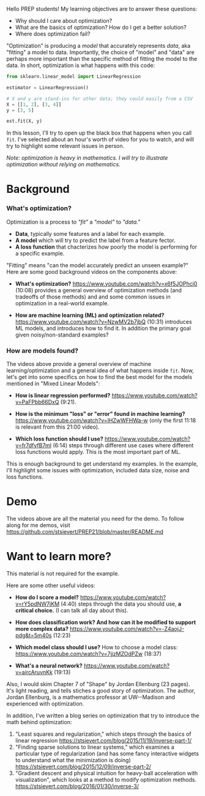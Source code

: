 
Hello PREP students! My learning objectives are to answer these questions:

* Why should I care about optimization?
* What are the basics of optimization? How do I get a better solution?
* Where does optimization fail?

"Optimization" is producing a *model* that accurately represents *data*, aka "fitting" a model to data. Importantly, the choice of "model" and "data" are perhaps more important than the specific method of fitting the model to the data. In short, optimization is what happens with this code:

``` python
from sklearn.linear_model import LinearRegression

estimator = LinearRegression()

# X and y are stand-ins for other data; they could easily from a CSV
X = [[1, 2], [3, 4]]
y = [3, 5]

est.fit(X, y)
```

In this lesson, I'll try to open up the black box that happens when you call `fit`. I've selected about an hour's worth of video for you to watch, and will try to highlight some relevant issues in person.

*Note: optimization is heavy in mathematics. I will try to illustrate optimization without relying on mathematics.*

# Background

### What's optimization?

Optimization is a process to *"fit"* a *"model"* to *"data."*

* **Data**, typically some features and a label for each example.
* **A model** which will try to predict the label from a feature fector.
* **A loss function** that chacterizes how poorly the model is performing for a specific example.

"Fitting" means "can the model accurately predict an unseen example?" Here are some good background videos on the components above:

* **What's optimization?** https://www.youtube.com/watch?v=x6f5JOPhci0 (10:08) provides a general overview of optimization methods (and tradeoffs of those methods) and and some common issues in optimization in a real-world example.

* **How are machine learning (ML) and optimization related?** https://www.youtube.com/watch?v=NzwMV2b7jbQ (10:31) introduces ML models, and introduces how to find it. In addition the primary goal given noisy/non-standard examples?

### How are models found?
The videos above provide a general overview of machine learning/optimization and a general idea of what happens inside `fit`. Now, let's get into some specifics on how to find the best model for the models mentioned in "Mixed Linear Models":

* **How is linear regression performed?** https://www.youtube.com/watch?v=PaFPbb66DxQ (9:21).

* **How is the minimum "loss" or "error" found in machine learning?** https://www.youtube.com/watch?v=IHZwWFHWa-w (only the first 11:18 is relevant from this 21:00 video).

* **Which loss function should I use?** https://www.youtube.com/watch?v=fr7dfyfB7mI (6:14) steps through different use cases where different loss functions would apply. This is the most important part of ML.

This is enough background to get understand my examples. In the example, I'll highlight some issues with optimization, included data size, noise and loss functions.

# Demo

The videos above are all the material you need for the demo. To follow along for me demos, visit https://github.com/stsievert/PREP21/blob/master/README.md

# Want to learn more?

This material is not required for the example.

Here are some other useful videos:

* **How do I score a model?** https://www.youtube.com/watch?v=rY5pdNW7jKM (4:40) steps through the data you should use, **a critical choice.** (I can talk all day about this).

* **How does classification work? And how can it be modified to support more complex data?** https://www.youtube.com/watch?v=-Z4aojJ-pdg&t=5m40s (12:23)

* **Which model class should I use?** How to choose a model class: https://www.youtube.com/watch?v=7jjzMZOdPZw (18:37)

* **What's a neural network?**  https://www.youtube.com/watch?v=aircAruvnKk (19:13)

Also, I would skim Chapter 7 of "Shape" by Jordan Ellenburg (23 pages). It's light reading, and tells stiches a good story of optimization. The author, Jordan Ellenburg, is a mathematics professor at UW--Madison and experienced with optimization.

In addition, I've written a blog series on optimization that try to introduce the math behind optimization:

1. "Least squares and regularization," which steps through the basics of linear regression https://stsievert.com/blog/2015/11/19/inverse-part-1/
2. "Finding sparse solutions to linear systems," which examines a particular type of regularization (and has some fancy interactive widgets to understand what the minimization is doing) https://stsievert.com/blog/2015/12/09/inverse-part-2/
3. "Gradient descent and physical intuition for heavy-ball acceleration with visualization", which looks at a method to modify optimization methods. https://stsievert.com/blog/2016/01/30/inverse-3/
